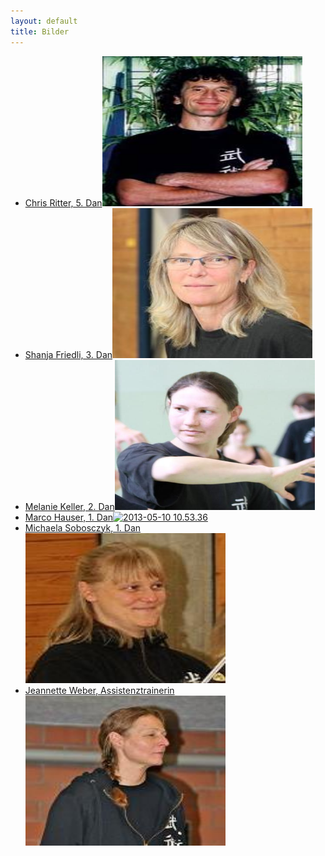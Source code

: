 ```yaml
---
layout: default
title: Bilder
---
```


<ul class="small-block-grid-1 medium-block-grid-2 large-block-grid-3">
<li><a href="https://secure.flickr.com/photos/117851037@N03/sets/72157641155047124/" class="button-contact-place" title="Turnier 2013">Chris Ritter, 5. Dan<img src="/images/chris-ritter.jpg" width="320" height="240" alt="2013-05-10 10.53.36"></a></li>
<li><a href="https://secure.flickr.com/photos/54603033@N04/sets/72157641105345225/" class="button-contact-place" title="Turnier 2014">Shanja Friedli, 3. Dan<img src="/images/shanja-friedli.jpg" width="320" height="240" alt="2013-05-10 10.53.36"></a></li>
<li><a href="https://secure.flickr.com/photos/54603033@N04/sets/72157641105345225/" class="button-contact-place" title="Turnier 2014">Melanie Keller, 2. Dan<img src="/images/melanie-keller.jpg" width="320" height="240" alt="2013-05-10 10.53.36"></a></li>
<li><a href="https://secure.flickr.com/photos/54603033@N04/sets/72157641105345225/" class="button-contact-place" title="Turnier 2014">Marco Hauser, 1. Dan<img src=""/images/marco-hauser.jpg" width="320" height="240" alt="2013-05-10 10.53.36"></a></li>
<li><a href="https://secure.flickr.com/photos/54603033@N04/sets/72157641105345225/" class="button-contact-place" title="Turnier 2014">Michaela Sobosczyk, 1. Dan<img src="/images/michi-sobo.jpg" width="320" height="240" alt="2013-05-10 10.53.36"></a></li>
<li><a href="https://secure.flickr.com/photos/54603033@N04/sets/72157641105345225/" class="button-contact-place" title="Turnier 2014">Jeannette Weber, Assistenztrainerin<img src="/images/jeannette-weber.jpg" width="320" height="240" alt="2013-05-10 10.53.36"></a></li>
</ul>